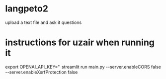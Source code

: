 # langpeto2
upload a text file and ask it questions


# instructions for uzair when running it
export OPENAI_API_KEY=''
streamlit run main.py --server.enableCORS false --server.enableXsrfProtection false
